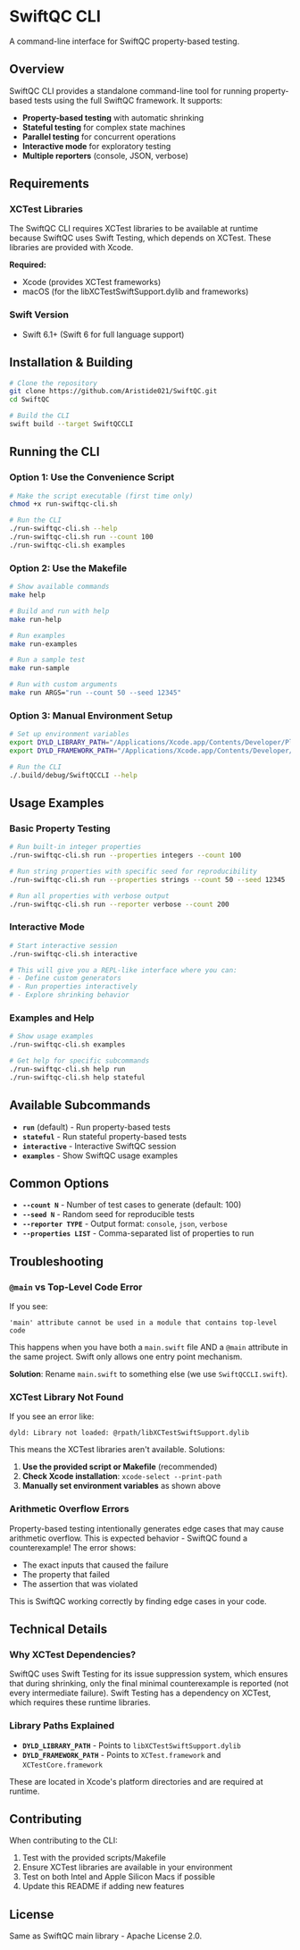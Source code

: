 # SwiftQC CLI

A command-line interface for SwiftQC property-based testing.

## Overview

SwiftQC CLI provides a standalone command-line tool for running property-based tests using the full SwiftQC framework. It supports:

- **Property-based testing** with automatic shrinking
- **Stateful testing** for complex state machines
- **Parallel testing** for concurrent operations
- **Interactive mode** for exploratory testing
- **Multiple reporters** (console, JSON, verbose)

## Requirements

### XCTest Libraries

The SwiftQC CLI requires XCTest libraries to be available at runtime because SwiftQC uses Swift Testing, which depends on XCTest. These libraries are provided with Xcode.

**Required:**
- Xcode (provides XCTest frameworks)
- macOS (for the libXCTestSwiftSupport.dylib and frameworks)

### Swift Version

- Swift 6.1+ (Swift 6 for full language support)

## Installation & Building

```bash
# Clone the repository
git clone https://github.com/Aristide021/SwiftQC.git
cd SwiftQC

# Build the CLI
swift build --target SwiftQCCLI
```

## Running the CLI

### Option 1: Use the Convenience Script

```bash
# Make the script executable (first time only)
chmod +x run-swiftqc-cli.sh

# Run the CLI
./run-swiftqc-cli.sh --help
./run-swiftqc-cli.sh run --count 100
./run-swiftqc-cli.sh examples
```

### Option 2: Use the Makefile

```bash
# Show available commands
make help

# Build and run with help
make run-help

# Run examples
make run-examples

# Run a sample test
make run-sample

# Run with custom arguments
make run ARGS="run --count 50 --seed 12345"
```

### Option 3: Manual Environment Setup

```bash
# Set up environment variables
export DYLD_LIBRARY_PATH="/Applications/Xcode.app/Contents/Developer/Platforms/MacOSX.platform/Developer/usr/lib"
export DYLD_FRAMEWORK_PATH="/Applications/Xcode.app/Contents/Developer/Platforms/MacOSX.platform/Developer/Library/Frameworks:/Applications/Xcode.app/Contents/Developer/Platforms/MacOSX.platform/Developer/Library/PrivateFrameworks"

# Run the CLI
./.build/debug/SwiftQCCLI --help
```

## Usage Examples

### Basic Property Testing

```bash
# Run built-in integer properties
./run-swiftqc-cli.sh run --properties integers --count 100

# Run string properties with specific seed for reproducibility
./run-swiftqc-cli.sh run --properties strings --count 50 --seed 12345

# Run all properties with verbose output
./run-swiftqc-cli.sh run --reporter verbose --count 200
```

### Interactive Mode

```bash
# Start interactive session
./run-swiftqc-cli.sh interactive

# This will give you a REPL-like interface where you can:
# - Define custom generators
# - Run properties interactively
# - Explore shrinking behavior
```

### Examples and Help

```bash
# Show usage examples
./run-swiftqc-cli.sh examples

# Get help for specific subcommands
./run-swiftqc-cli.sh help run
./run-swiftqc-cli.sh help stateful
```

## Available Subcommands

- **`run`** (default) - Run property-based tests
- **`stateful`** - Run stateful property-based tests
- **`interactive`** - Interactive SwiftQC session
- **`examples`** - Show SwiftQC usage examples

## Common Options

- **`--count N`** - Number of test cases to generate (default: 100)
- **`--seed N`** - Random seed for reproducible tests
- **`--reporter TYPE`** - Output format: `console`, `json`, `verbose`
- **`--properties LIST`** - Comma-separated list of properties to run

## Troubleshooting

### `@main` vs Top-Level Code Error

If you see:
```
'main' attribute cannot be used in a module that contains top-level code
```

This happens when you have both a `main.swift` file AND a `@main` attribute in the same project. Swift only allows one entry point mechanism. 

**Solution**: Rename `main.swift` to something else (we use `SwiftQCCLI.swift`).

### XCTest Library Not Found

If you see an error like:
```
dyld: Library not loaded: @rpath/libXCTestSwiftSupport.dylib
```

This means the XCTest libraries aren't available. Solutions:

1. **Use the provided script or Makefile** (recommended)
2. **Check Xcode installation**: `xcode-select --print-path`
3. **Manually set environment variables** as shown above

### Arithmetic Overflow Errors

Property-based testing intentionally generates edge cases that may cause arithmetic overflow. This is expected behavior - SwiftQC found a counterexample! The error shows:

- The exact inputs that caused the failure
- The property that failed
- The assertion that was violated

This is SwiftQC working correctly by finding edge cases in your code.

## Technical Details

### Why XCTest Dependencies?

SwiftQC uses Swift Testing for its issue suppression system, which ensures that during shrinking, only the final minimal counterexample is reported (not every intermediate failure). Swift Testing has a dependency on XCTest, which requires these runtime libraries.

### Library Paths Explained

- **`DYLD_LIBRARY_PATH`** - Points to `libXCTestSwiftSupport.dylib`
- **`DYLD_FRAMEWORK_PATH`** - Points to `XCTest.framework` and `XCTestCore.framework`

These are located in Xcode's platform directories and are required at runtime.

## Contributing

When contributing to the CLI:

1. Test with the provided scripts/Makefile
2. Ensure XCTest libraries are available in your environment  
3. Test on both Intel and Apple Silicon Macs if possible
4. Update this README if adding new features

## License

Same as SwiftQC main library - Apache License 2.0. 